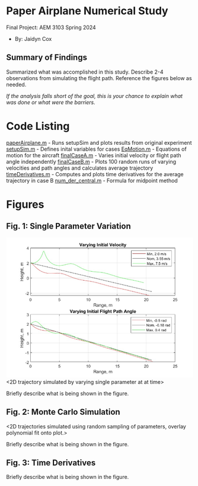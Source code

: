 # Paper Airplane Numerical Study
  Final Project: AEM 3103 Spring 2024

  - By: Jaidyn Cox

  ## Summary of Findings
  <Show the variations studied in a table>

  Summarized what was accomplished in this study.  Describe 2-4 observations from simulating the flight path.
  Reference the figures below as needed.

  *If the analysis falls short of the goal, this is your chance to explain what was done or what were the barriers.*
 
  # Code Listing
  [paperAirplane.m](https://github.com/JaiCox/AEM3103-Final-Project/blob/main/paperAirplane.m) - Runs setupSim and plots results from original experiment
  [setupSim.m](https://github.com/JaiCox/AEM3103-Final-Project/blob/main/setupSim.m) - Defines inital variables for cases
  [EqMotion.m](https://github.com/JaiCox/AEM3103-Final-Project/blob/main/EqMotion.m) - Equations of motion for the aircraft
  [finalCaseA.m](https://github.com/JaiCox/AEM3103-Final-Project/blob/main/finalCaseA.m) - Varies initial velocity or flight path angle independently
  [finalCaseB.m](https://github.com/JaiCox/AEM3103-Final-Project/blob/main/finalCaseB.m) - Plots 100 random runs of varying velocities and path angles and calculates average trajectory
  [timeDerivatives.m](https://github.com/JaiCox/AEM3103-Final-Project/blob/main/timeDerivatives.m) - Computes and plots time derivatives for the average trajectory in case B
  [num_der_central.m](https://github.com/JaiCox/AEM3103-Final-Project/blob/main/num_der_central.m) - Formula for midpoint method
  
  # Figures

  ## Fig. 1: Single Parameter Variation
  ![tempName](https://github.com/JaiCox/AEM3103-Final-Project/blob/main/Figures/caseAFig.jpg)
  <2D trajectory simulated by varying single parameter at at time>
  <The above plot should also show the nominal trajectory>

  Briefly describe what is being shown in the figure.

  ## Fig. 2: Monte Carlo Simulation
  <2D trajectories simulated using random sampling of parameters, overlay polynomial fit onto plot.>

  Briefly describe what is being shown in the figure.

 ## Fig. 3: Time Derivatives
 <Time-derivative of height and range for the fitted trajectory>

  Briefly describe what is being shown in the figure.